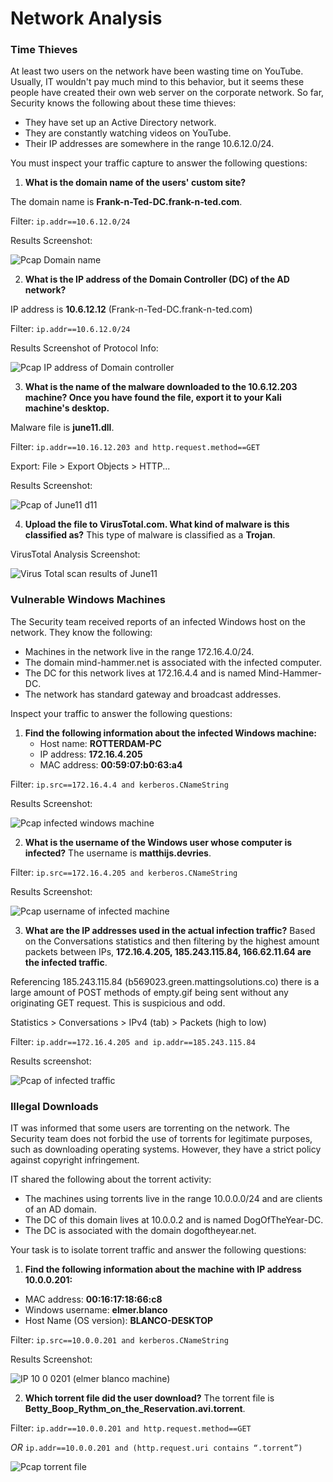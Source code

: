 # Network Analysis

### Time Thieves
At least two users on the network have been wasting time on YouTube. Usually, IT wouldn't pay much mind to this behavior, but it seems these people have created their own web server on the corporate network. So far, Security knows the following about these time thieves:

- They have set up an Active Directory network.
- They are constantly watching videos on YouTube.
- Their IP addresses are somewhere in the range 10.6.12.0/24.

You must inspect your traffic capture to answer the following questions:

1. **What is the domain name of the users' custom site?**

The domain name is **Frank-n-Ted-DC.frank-n-ted.com**.

Filter: `ip.addr==10.6.12.0/24`

Results Screenshot:

![Pcap Domain name](https://user-images.githubusercontent.com/85250007/174458839-d3a371f2-dc49-4511-8878-603ea9ee6395.gif)

2. **What is the IP address of the Domain Controller (DC) of the AD network?**

IP address is **10.6.12.12** (Frank-n-Ted-DC.frank-n-ted.com)

Filter: `ip.addr==10.6.12.0/24`

Results Screenshot of Protocol Info:

![Pcap IP address of Domain controller](https://user-images.githubusercontent.com/85250007/174458849-2fed7526-6410-47fd-a060-0be61dfe4f30.gif)

3. **What is the name of the malware downloaded to the 10.6.12.203 machine? Once you have found the file, export it to your Kali machine's desktop.**

Malware file is **june11.dll**.

Filter: `ip.addr==10.16.12.203 and http.request.method==GET`

Export: File > Export Objects > HTTP...

Results Screenshot:

![Pcap of June11 d11](https://user-images.githubusercontent.com/85250007/174458878-a77c38ad-7c5c-442a-8fc4-e692fdea8e0d.gif)

4. **Upload the file to VirusTotal.com. What kind of malware is this classified as?**
This type of malware is classified as a **Trojan**.

VirusTotal Analysis Screenshot:

![Virus Total scan results of June11](https://user-images.githubusercontent.com/85250007/174458892-06b95c03-c9ac-4f68-af23-c14cde16bfd7.gif)

### Vulnerable Windows Machines
The Security team received reports of an infected Windows host on the network. They know the following:

- Machines in the network live in the range 172.16.4.0/24.
- The domain mind-hammer.net is associated with the infected computer.
- The DC for this network lives at 172.16.4.4 and is named Mind-Hammer-DC.
- The network has standard gateway and broadcast addresses.

Inspect your traffic to answer the following questions:

1. **Find the following information about the infected Windows machine:**
    - Host name: **ROTTERDAM-PC**
    - IP address: **172.16.4.205**
    - MAC address: **00:59:07:b0:63:a4**

Filter: `ip.src==172.16.4.4 and kerberos.CNameString`

Results Screenshot:

![Pcap infected windows machine](https://user-images.githubusercontent.com/85250007/174458929-297f0816-266d-494f-8a0b-cbf922d7932e.gif)

2. **What is the username of the Windows user whose computer is infected?**
The username is **matthijs.devries**.

Filter: `ip.src==172.16.4.205 and kerberos.CNameString`

Results Screenshot:

![Pcap username of infected machine](https://user-images.githubusercontent.com/85250007/174458962-635d56c1-c754-44e5-89be-471d028f4db9.gif)

3. **What are the IP addresses used in the actual infection traffic?**
Based on the Conversations statistics and then filtering by the highest amount packets between IPs, **172.16.4.205, 185.243.115.84, 166.62.11.64 are the infected traffic**.

Referencing 185.243.115.84 (b569023.green.mattingsolutions.co) there is a large amount of POST methods of empty.gif being sent without any originating GET request. This is suspicious and odd.

Statistics > Conversations > IPv4 (tab) > Packets (high to low)

Filter: `ip.addr==172.16.4.205 and ip.addr==185.243.115.84`

Results screenshot:

![Pcap of infected traffic](https://user-images.githubusercontent.com/85250007/174458983-51066e3c-86bc-4e60-b7da-ad4fa3ddddc8.gif)

### Illegal Downloads
IT was informed that some users are torrenting on the network. The Security team does not forbid the use of torrents for legitimate purposes, such as downloading operating systems. However, they have a strict policy against copyright infringement.

IT shared the following about the torrent activity:
- The machines using torrents live in the range 10.0.0.0/24 and are clients of an AD domain.
- The DC of this domain lives at 10.0.0.2 and is named DogOfTheYear-DC.
- The DC is associated with the domain dogoftheyear.net.

Your task is to isolate torrent traffic and answer the following questions:

1. **Find the following information about the machine with IP address 10.0.0.201:**
- MAC address: **00:16:17:18:66:c8**
- Windows username: **elmer.blanco**
- Host Name (OS version): **BLANCO-DESKTOP**

Filter: `ip.src==10.0.0.201 and kerberos.CNameString`

Results Screenshot:

![IP 10 0 0201 (elmer blanco machine)](https://user-images.githubusercontent.com/85250007/174459016-c5924b94-ed3b-416d-8327-156538bc188d.gif)

2. **Which torrent file did the user download?**
The torrent file is **Betty_Boop_Rythm_on_the_Reservation.avi.torrent**.

Filter: `ip.addr==10.0.0.201 and http.request.method==GET`

*OR* `ip.addr==10.0.0.201 and (http.request.uri contains “.torrent”)`

![Pcap torrent file](https://user-images.githubusercontent.com/85250007/174459027-5c5ee0db-77f4-40a3-8496-fb0be735275a.gif)
